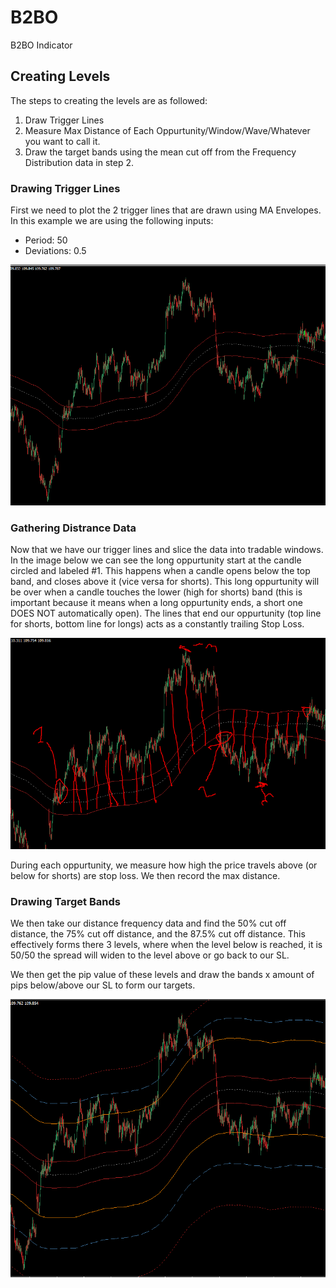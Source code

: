# B2BO
B2BO Indicator 

## Creating Levels
The steps to creating the levels are as followed:
1. Draw Trigger Lines
2. Measure Max Distance of Each Oppurtunity/Window/Wave/Whatever you want to call it.
3. Draw the target bands using the mean cut off from the Frequency Distribution data in step 2.

### Drawing Trigger Lines
First we need to plot the 2 trigger lines that are drawn using MA Envelopes. In this example we are using the following inputs:
- Period: 50
- Deviations: 0.5

![alt text](https://github.com/ipbyrne/B2BO/blob/master/images/B2BO-triggers-only.PNG?raw=true "Trigger Lines Only")

### Gathering Distrance Data
Now that we have our trigger lines and slice the data into tradable windows. In the image below we can see the long oppurtunity start at the candle circled and labeled #1. This happens when a candle opens below the top band, and closes above it (vice versa for shorts). This long oppurtunity will be over when a candle touches the lower (high for shorts) band (this is important because it means when a long oppurtunity ends, a short one DOES NOT automatically open). The lines that end our oppurtunity (top line for shorts, bottom line for longs) acts as a constantly trailing Stop Loss.

![alt text](https://github.com/ipbyrne/B2BO/blob/master/images/B2BO-formation.PNG?raw=true "Example of Oppurtunities")

During each oppurtunity, we measure how high the price travels above (or below for shorts) are stop loss. We then record the max distance.

### Drawing Target Bands
We then take our distance frequency data and find the 50% cut off distance, the 75% cut off distance, and the 87.5% cut off distance. This effectively forms there 3 levels, where when the level below is reached, it is 50/50 the spread will widen to the level above or go back to our SL.

We then get the pip value of these levels and draw the bands x amount of pips below/above our SL to form our targets.

![alt text](https://github.com/ipbyrne/B2BO/blob/master/images/B2BO-bands-added.PNG?raw=true "Price with MA Envelopes")

